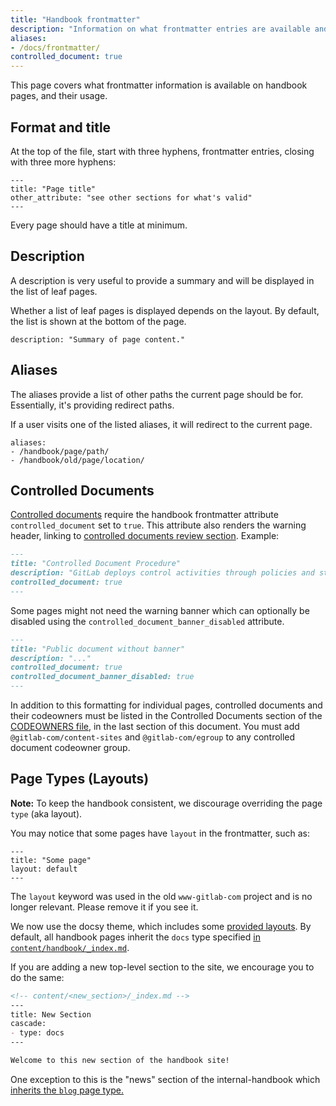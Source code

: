 ```yaml
---
title: "Handbook frontmatter"
description: "Information on what frontmatter entries are available and how to use them."
aliases:
- /docs/frontmatter/
controlled_document: true
---
```


This page covers what frontmatter information is available on handbook pages, and their usage.

## Format and title

At the top of the file, start with three hyphens, frontmatter entries, closing with
three more hyphens:

```plain
---
title: "Page title"
other_attribute: "see other sections for what's valid"
---
```

Every page should have a title at minimum.

## Description

A description is very useful to provide a summary and will be displayed in the list of leaf pages.

Whether a list of leaf pages is displayed depends on the layout.
By default, the list is shown at the bottom of the page.

```plain
description: "Summary of page content."
```

## Aliases

The aliases provide a list of other paths the current page should be for.
Essentially, it's providing redirect paths.

If a user visits one of the listed aliases, it will redirect to the current page.

```plain
aliases:
- /handbook/page/path/
- /handbook/old/page/location/
```

## Controlled Documents

[Controlled documents](/handbook/security/controlled-document-procedure/) require the handbook frontmatter attribute `controlled_document` set to `true`. This attribute also renders the warning header, linking to [controlled documents review section](/handbook/security/controlled-document-procedure/#review). Example:

```markdown
---
title: "Controlled Document Procedure"
description: "GitLab deploys control activities through policies and standards that establish what is expected and procedures that put policies and standards into action."
controlled_document: true
---

```

Some pages might not need the warning banner which can optionally be disabled using the `controlled_document_banner_disabled` attribute.

```markdown
---
title: "Public document without banner"
description: "..."
controlled_document: true
controlled_document_banner_disabled: true
---

```

In addition to this formatting for individual pages, controlled documents and their codeowners must be listed in the Controlled Documents section of the [CODEOWNERS file](/.gitlab/CODEOWNERS), in the last section of this document. You must add `@gitlab-com/content-sites` and `@gitlab-com/egroup` to any controlled document codeowner group.

## Page Types (Layouts)

**Note:** To keep the handbook consistent, we discourage overriding the page `type` (aka layout).

You may notice that some pages have `layout` in the frontmatter, such as:

```plain
---
title: "Some page"
layout: default
---
```

The `layout` keyword was used in the old `www-gitlab-com` project and is no longer relevant. Please remove it if you see it.

We now use the docsy theme, which includes some [provided layouts](https://www.docsy.dev/docs/adding-content/content/#content-sections-and-templates). By default, all handbook pages inherit the `docs` type specified [in `content/handbook/_index.md`](https://gitlab.com/gitlab-com/content-sites/handbook/-/blob/main/content/handbook/_index.md?ref_type=heads&plain=1#L8-9).

If you are adding a new top-level section to the site, we encourage you to do the same:

```md
<!-- content/<new_section>/_index.md -->
---
title: New Section
cascade:
- type: docs
---

Welcome to this new section of the handbook site!
```

One exception to this is the "news" section of the internal-handbook which [inherits the `blog` page type.](https://gitlab.com/gitlab-com/content-sites/internal-handbook/-/blob/main/content/news/_index.md?ref_type=heads&plain=1#L4)

